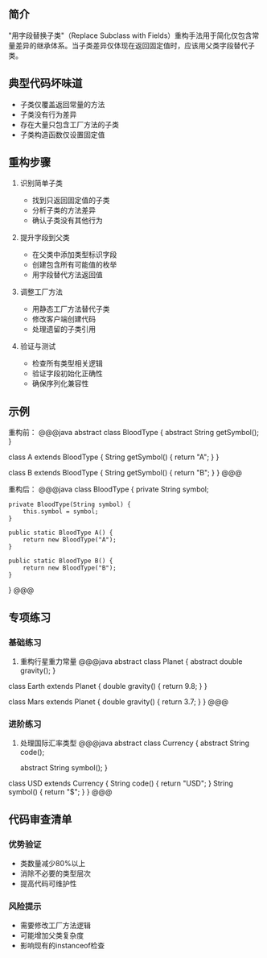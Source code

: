 ## 简介
"用字段替换子类"（Replace Subclass with Fields）重构手法用于简化仅包含常量差异的继承体系。当子类差异仅体现在返回固定值时，应该用父类字段替代子类。

## 典型代码坏味道
- 子类仅覆盖返回常量的方法
- 子类没有行为差异
- 存在大量只包含工厂方法的子类
- 子类构造函数仅设置固定值

## 重构步骤
1. 识别简单子类
   - 找到只返回固定值的子类
   - 分析子类的方法差异
   - 确认子类没有其他行为

2. 提升字段到父类
   - 在父类中添加类型标识字段
   - 创建包含所有可能值的枚举
   - 用字段替代方法返回值

3. 调整工厂方法
   - 用静态工厂方法替代子类
   - 修改客户端创建代码
   - 处理遗留的子类引用

4. 验证与测试
   - 检查所有类型相关逻辑
   - 验证字段初始化正确性
   - 确保序列化兼容性

## 示例
重构前：
@@@java
abstract class BloodType {
    abstract String getSymbol();
}

class A extends BloodType {
    String getSymbol() { return "A"; }
}

class B extends BloodType {
    String getSymbol() { return "B"; }
}
@@@

重构后：
@@@java
class BloodType {
    private String symbol;
    
    private BloodType(String symbol) {
        this.symbol = symbol;
    }
    
    public static BloodType A() {
        return new BloodType("A");
    }
    
    public static BloodType B() {
        return new BloodType("B");
    }
}
@@@

## 专项练习
### 基础练习
1. 重构行星重力常量
@@@java
abstract class Planet {
    abstract double gravity();
}

class Earth extends Planet {
    double gravity() { return 9.8; }
}

class Mars extends Planet {
    double gravity() { return 3.7; }
}
@@@

### 进阶练习
1. 处理国际汇率类型
@@@java
abstract class Currency {
    abstract String code();
    
    abstract String symbol();
}

class USD extends Currency {
    String code() { return "USD"; }
    String symbol() { return "$"; }
}
@@@

## 代码审查清单
### 优势验证
- 类数量减少80%以上
- 消除不必要的类型层次
- 提高代码可维护性

### 风险提示
- 需要修改工厂方法逻辑
- 可能增加父类复杂度
- 影响现有的instanceof检查
